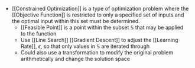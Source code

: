 - [[Constrained Optimization]] is a type of optimization problem where the [[Objective Function]] is restricted to only a specified set of inputs and the optimal input within this set must be determined.
	- [[Feasible Point]] is a point within the subset $\mathbb{S}$ that may be applied to the function
	- Use [[Line Search]] [[Gradient Descent]] to adjust the [[Learning Rate]], $\epsilon$, so that only values in $\mathbb{S}$ are iterated through
	- Could also use a transformation to modify the original problem arithmetically and change the solution space
